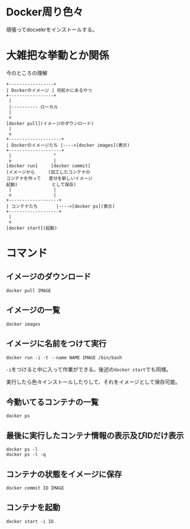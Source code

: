 # Docker周り色々

頑張ってdocxekrをインストールする。

# 大雑把な挙動とか関係

今のところの理解

```
+-----------------+
| Dockerのイメージ | 何処かにあるやつ
+-----------------+
 |
 |---------- ローカル
 |
 v
[docker pull](イメージのダウンロード)
 |
 v
+--------------------+
| Dockerのイメージたち |---->[docker images](表示)
+--------------------+
 |                ^
 v                |
[docker run]     [docker commit]
(イメージから     (加工したコンテナの
コンテナを作って   差分を新しいイメージ
起動)             として保存)
 |                |
 v                |
+-------------------+
| コンテナたち       |---->[docker ps](表示)
+-------------------+
 |
 v
[docker start](起動)
```

# コマンド

## イメージのダウンロード

```
docker pull IMAGE
```

## イメージの一覧

```
docker images
```

## イメージに名前をつけて実行

```
docker run -i -t --name NAME IMAGE /bin/bash
```

`-i`をつけると中に入って作業ができる。後述の`docker start`でも同様。

実行したら色々インストールしたりして、それをイメージとして保存可能。

## 今動いてるコンテナの一覧

```
docker ps
```

## 最後に実行したコンテナ情報の表示及びIDだけ表示

```
docker ps -l
docker ps -l -q
```

## コンテナの状態をイメージに保存

```
docker commit ID IMAGE
```

## コンテナを起動

```
docker start -i ID
```
